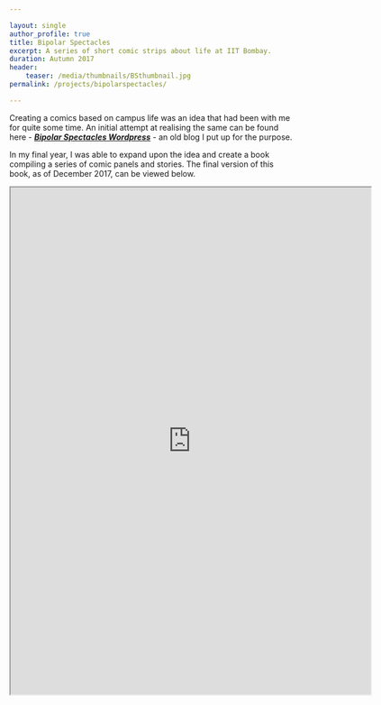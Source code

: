 ```yaml
---

layout: single
author_profile: true
title: Bipolar Spectacles
excerpt: A series of short comic strips about life at IIT Bombay.
duration: Autumn 2017
header:
    teaser: /media/thumbnails/BSthumbnail.jpg
permalink: /projects/bipolarspectacles/

---
```


Creating a comics based on campus life was an idea that had been with me for quite some time. An initial attempt at realising the same can be found here - ***[Bipolar Spectacles Wordpress](https://bipolarspectacles.wordpress.com/)*** - an old blog I put up for the purpose.

In my final year, I was able to expand upon the idea and create a book compiling a series of comic panels and stories. The final version of this book, as of December 2017, can be viewed below.

<p align="center">

<iframe class = "book" src="https://drive.google.com/file/d/1aa1yvSg7huC4RsHE2vrMOTs4jbQIpcmj/preview" width="640" height="900"></iframe>

</p>
